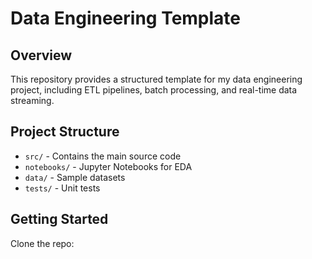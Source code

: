 # Data Engineering Template

## Overview
This repository provides a structured template for my data engineering project, including ETL pipelines, batch processing, and real-time data streaming.

## Project Structure
- `src/` - Contains the main source code
- `notebooks/` - Jupyter Notebooks for EDA
- `data/` - Sample datasets
- `tests/` - Unit tests

## Getting Started
Clone the repo:
